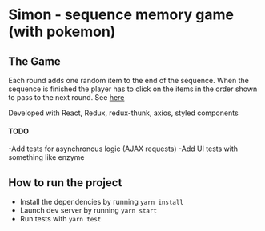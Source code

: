 # Simon - sequence memory game (with pokemon)

## The Game
Each round adds one random item to the end of the sequence. When the sequence is finished the player has to click on the items in the order shown to pass to the next round. See [here](https://www.youtube.com/watch?v=1Yqj76Q4jJ4) 

Developed with React, Redux, redux-thunk, axios, styled components

#### TODO
-Add tests for asynchronous logic (AJAX requests)
-Add UI tests with something like enzyme

## How to run the project
* Install the dependencies by running `yarn install`
* Launch dev server by running `yarn start`
* Run tests with `yarn test`